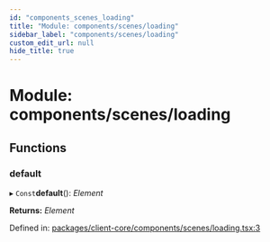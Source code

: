 ```yaml
---
id: "components_scenes_loading"
title: "Module: components/scenes/loading"
sidebar_label: "components/scenes/loading"
custom_edit_url: null
hide_title: true
---
```


# Module: components/scenes/loading

## Functions

### default

▸ `Const`**default**(): *Element*

**Returns:** *Element*

Defined in: [packages/client-core/components/scenes/loading.tsx:3](https://github.com/xr3ngine/xr3ngine/blob/66a84a950/packages/client-core/components/scenes/loading.tsx#L3)
